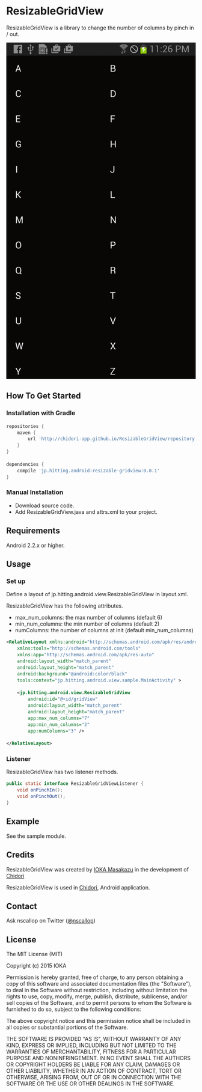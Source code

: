 # ResizableGridView

ResizableGridView is a library to change the number of columns by pinch in / out.

![Screen Shot](https://raw.githubusercontent.com/chidori-app/ResizableGridView/master/imgs/anime.gif)


## How To Get Started

### Installation with Gradle

```gradle
repositories {
    maven {
        url 'http://chidori-app.github.io/ResizableGridView/repository'
    }
}

dependencies {
    compile 'jp.hitting.android:resizable-gridview:0.0.1'
}
```

### Manual Installation

* Download source code.
* Add ResizableGridView.java and attrs.xml to your project.


## Requirements

Android 2.2.x or higher.


## Usage

### Set up

Define a layout of jp.hitting.android.view.ResizableGridView in layout.xml.

ResizableGridView has the following attributes.

* max_num_columns: the max number of columns (default 6)
* min_num_columns: the min number of columns (default 2)
* numColumns: the number of columns at init (default min_num_columns)


```xml
<RelativeLayout xmlns:android="http://schemas.android.com/apk/res/android"
    xmlns:tools="http://schemas.android.com/tools"
    xmlns:app="http://schemas.android.com/apk/res-auto"
    android:layout_width="match_parent"
    android:layout_height="match_parent"
    android:background="@android:color/black"
    tools:context="jp.hitting.android.view.sample.MainActivity" >

    <jp.hitting.android.view.ResizableGridView
        android:id="@+id/gridView"
        android:layout_width="match_parent"
        android:layout_height="match_parent"
        app:max_num_columns="7"
        app:min_num_columns="2"
        app:numColumns="3" />

</RelativeLayout>
```


### Listener

ResizableGridView has two listener methods.

```Java
public static interface ResizableGridViewListener {
	void onPinchIn();
	void onPinchOut();
}
```


## Example

See the sample module.



## Credits

ResizableGridView was created by [IOKA Masakazu](http://www.hitting.jp) in the development of [Chidori](http://nscallop.jp/chidori/)

ResizableGridView is used in [Chidori](http://nscallop.jp/chidori/), Android application.



## Contact

Ask nscallop on Twitter ([@nscallop](https://twitter.com/nscallop))



## License

The MIT License (MIT)

Copyright (c) 2015 IOKA

Permission is hereby granted, free of charge, to any person obtaining a copy
of this software and associated documentation files (the "Software"), to deal
in the Software without restriction, including without limitation the rights
to use, copy, modify, merge, publish, distribute, sublicense, and/or sell
copies of the Software, and to permit persons to whom the Software is
furnished to do so, subject to the following conditions:

The above copyright notice and this permission notice shall be included in all
copies or substantial portions of the Software.

THE SOFTWARE IS PROVIDED "AS IS", WITHOUT WARRANTY OF ANY KIND, EXPRESS OR
IMPLIED, INCLUDING BUT NOT LIMITED TO THE WARRANTIES OF MERCHANTABILITY,
FITNESS FOR A PARTICULAR PURPOSE AND NONINFRINGEMENT. IN NO EVENT SHALL THE
AUTHORS OR COPYRIGHT HOLDERS BE LIABLE FOR ANY CLAIM, DAMAGES OR OTHER
LIABILITY, WHETHER IN AN ACTION OF CONTRACT, TORT OR OTHERWISE, ARISING FROM,
OUT OF OR IN CONNECTION WITH THE SOFTWARE OR THE USE OR OTHER DEALINGS IN THE
SOFTWARE.
